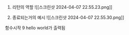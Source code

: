 1. 리턴의 역할
![[스크린샷 2024-04-07 22.55.23.png]]


2. 종료되는거의 예시
![[스크린샷 2024-04-07 22.55.30.png]]

함수시작 
9
hello world가 출력됨

